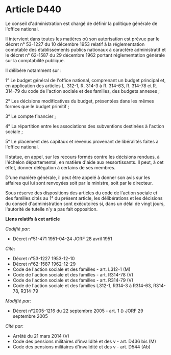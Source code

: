 # Article D440

Le conseil d'administration est chargé de définir la politique générale de l'office national.

Il intervient dans toutes les matières où son autorisation est prévue par le décret n° 53-1227 du 10 décembre 1953 relatif à
la réglementation comptable des établissements publics nationaux à caractère administratif et le décret n° 62-1587 du 29
décembre 1962 portant réglementation générale sur la comptabilité publique.

Il délibère notamment sur :

1° Le budget général de l'office national, comprenant un budget principal et, en application des articles L. 312-1, R. 314-3
à R. 314-63, R. 314-78 et R. 314-79 du code de l'action sociale et des familles, des budgets annexes ;

2° Les décisions modificatives du budget, présentées dans les mêmes formes que le budget primitif ;

3° Le compte financier ;

4° La répartition entre les associations des subventions destinées à l'action sociale ;

5° Le placement des capitaux et revenus provenant de libéralités faites à l'office national.

Il statue, en appel, sur les recours formés contre les décisions rendues, à l'échelon départemental, en matière d'aide aux
ressortissants. Il peut, à cet effet, donner délégation à certains de ses membres.

D'une manière générale, il peut être appelé à donner son avis sur les affaires qui lui sont renvoyées soit par le ministre,
soit par le directeur.

Sous réserve des dispositions des articles du code de l'action sociale et des familles cités au 1° du présent article, les
délibérations et les décisions du conseil d'administration sont exécutoires si, dans un délai de vingt jours, l'autorité de
tutelle n'y a pas fait opposition.

**Liens relatifs à cet article**

_Codifié par_:

  - Décret n°51-471 1951-04-24 JORF 28 avril 1951

_Cite_:

  - Décret n°53-1227 1953-12-10
  - Décret n°62-1587 1962-12-29
  - Code de l'action sociale et des familles - art. L312-1 (M)
  - Code de l'action sociale et des familles - art. R314-78 (V)
  - Code de l'action sociale et des familles - art. R314-79 (V)
  - Code de l'action sociale et des familles L312-1, R314-3 à R314-63, R314-78, R314-79

_Modifié par_:

  - Décret n°2005-1216 du 22 septembre 2005 - art. 1 () JORF 29 septembre 2005

_Cité par_:

  - Arrêté du 21 mars 2014 (V)
  - Code des pensions militaires d'invalidité et des v - art. D436 bis (M)
  - Code des pensions militaires d'invalidité et des v - art. D544 (Ab)

